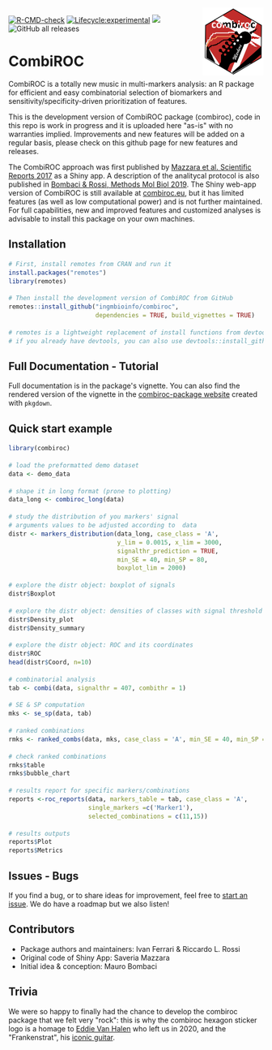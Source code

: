 <img src="inst/www/combiroc.png" align="right" alt="" width="120" />

<!-- badges: start -->
[![R-CMD-check](https://github.com/ingmbioinfo/combiroc/workflows/R-CMD-check/badge.svg)](https://github.com/ingmbioinfo/combiroc/actions)
[![Lifecycle:experimental](https://img.shields.io/badge/lifecycle-experimental-orange.svg)](https://lifecycle.r-lib.org/articles/stages.html#experimental-1)
[![](https://img.shields.io/github/last-commit/ingmbioinfo/combiroc.svg)](https://github.com/ingmbioinfo/combiroc/commits/master)
![GitHub all releases](https://img.shields.io/github/downloads/ingmbioinfo/combiroc/total)
<!-- badges: end -->

# CombiROC

CombiROC is a totally new music in multi-markers analysis: an R package for efficient and easy combinatorial selection of biomarkers and sensitivity/specificity-driven prioritization of features. 

This is the development version of CombiROC package (combiroc), code in this repo is work in progress and it is uploaded here "as-is" with no warranties implied. Improvements and new features will be added on a regular basis, please check on this github page for new features and releases. 

The CombiROC approach was first published by [Mazzara et al. Scientific Reports 2017](https://www.nature.com/articles/srep45477) as a Shiny app. A description of the analitycal protocol is also published in [Bombaci & Rossi, Methods Mol Biol 2019](https://link.springer.com/protocol/10.1007%2F978-1-4939-9164-8_16).
The Shiny web-app version of CombiROC is still available at [combiroc.eu](http://combiroc.eu/), but it has limited features (as well as low computational power) and is not further maintained. For full capabilities, new and improved features and customized analyses is advisable to install this package on your own machines.

## Installation

```r
# First, install remotes from CRAN and run it
install.packages("remotes")
library(remotes)

# Then install the development version of CombiROC from GitHub
remotes::install_github("ingmbioinfo/combiroc", 
                        dependencies = TRUE, build_vignettes = TRUE)
                        
# remotes is a lightweight replacement of install functions from devtools
# if you already have devtools, you can also use devtools::install_github() 
```

## Full Documentation - Tutorial

Full documentation is in the package's vignette. You can also find the rendered version of the vignette in the [combiroc-package website](https://ingmbioinfo.github.io/combiroc/index.html) created with `pkgdown`.

## Quick start example

```r
library(combiroc)

# load the preformatted demo dataset
data <- demo_data

# shape it in long format (prone to plotting)
data_long <- combiroc_long(data)

# study the distribution of you markers' signal
# arguments values to be adjusted according to  data
distr <- markers_distribution(data_long, case_class = 'A', 
                              y_lim = 0.0015, x_lim = 3000, 
                              signalthr_prediction = TRUE, 
                              min_SE = 40, min_SP = 80, 
                              boxplot_lim = 2000)

# explore the distr object: boxplot of signals
distr$Boxplot

# explore the distr object: densities of classes with signal threshold (signalthr)
distr$Density_plot
distr$Density_summary

# explore the distr object: ROC and its coordinates
distr$ROC
head(distr$Coord, n=10)

# combinatorial analysis
tab <- combi(data, signalthr = 407, combithr = 1)

# SE & SP computation
mks <- se_sp(data, tab)

# ranked combinations
rmks <- ranked_combs(data, mks, case_class = 'A', min_SE = 40, min_SP = 80)

# check ranked combinations
rmks$table
rmks$bubble_chart

# results report for specific markers/combinations
reports <-roc_reports(data, markers_table = tab, case_class = 'A',
                      single_markers =c('Marker1'), 
                      selected_combinations = c(11,15))

# results outputs
reports$Plot
reports$Metrics
```

## Issues - Bugs

If you find a bug, or to share ideas for improvement, feel free to [start an issue](https://github.com/ingmbioinfo/combiroc/issues). We do have a roadmap but we also listen!

## Contributors

* Package authors and maintainers: Ivan Ferrari & Riccardo L. Rossi
* Original code of Shiny App: Saveria Mazzara
* Initial idea & conception: Mauro Bombaci

## Trivia

We were so happy to finally had the chance to develop the combiroc package that we felt very "rock": this is why the combiroc hexagon sticker logo is a homage to [Eddie Van Halen](https://en.wikipedia.org/wiki/Eddie_Van_Halen) who left us in 2020, and the "Frankenstrat", his [iconic guitar](https://en.wikipedia.org/wiki/Frankenstrat). 

